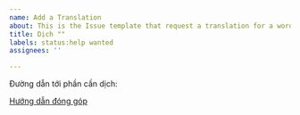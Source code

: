 ```yaml
---
name: Add a Translation
about: This is the Issue template that request a translation for a word.
title: Dịch ""
labels: status:help wanted
assignees: ''

---
```


Đường dẫn tới phần cần dịch:

[Hướng dẫn đóng góp](https://github.com/trgiangdo/ml-glossary-vn/blob/main/contributing/CONTRIBUTING_INSTRUCTION.md)

